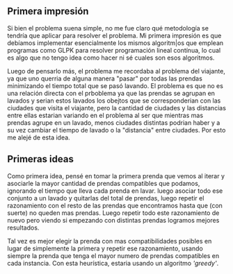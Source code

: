 
## Primera impresión

Si bien el problema suena simple, no me fue claro qué metodología se tendría que aplicar para resolver el problema. 
Mi primera impresión es que debíamos implementar
esencialmente los mismos algoritm|os que emplean programas como GLPK para resolver
programación lineal contínua, lo cual es algo que no tengo idea como hacer ni sé
cuales son esos algoritmos. 

Luego de pensarlo más, el problema me recordaba al problema del viajante, ya que uno
querria de alguna manera "pasar" por todas las prendas minimizando el tiempo total
que se pasó lavando. El problema es que no es una relación directa con el prboblema
ya que las prendas se agrupan en lavados y serian estos lavados los obejtos que se
corresponderian con las ciudades que visita el viajante, pero la cantidad de ciudades
y las distancias entre ellas estarian variando en el problema al ser que mientras
mas prendas agrupe en un lavado, menos ciudades distintas podrian haber y a su vez cambiar 
el tiempo de lavado o la "distancia" entre ciudades. Por esto me alejé de esta idea.

## Primeras ideas

Como primera idea, pensé en tomar la primera prenda que vemos al iterar y asociarle la mayor cantidad
de prendas compatibles que podamos, ignorando el tiempo que lleva cada prenda en lavar. luego asociar todo ese conjunto a un lavado y quitarlas
del total de prendas, luego repetir el razonamiento con el resto de las prendas que encontramos hasta que (con suerte) no queden mas prendas.
Luego repetir todo este razonamiento de nuevo pero viendo si empezando con distintas prendas logramos mejores resultados.

Tal vez es mejor elegir la prenda con mas compatibilidades posibles en lugar de simplemente la primera
y repetir ese razonamiento, usando siempre la prenda que tenga el mayor numero de prendas compatibles
en cada instancia. Con esta heurística, estaria usando un algoritmo *'greedy'*.